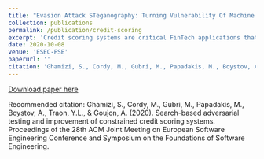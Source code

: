 ```yaml
---
title: "Evasion Attack STeganography: Turning Vulnerability Of Machine Learning To Adversarial Attacks Into A Real-world Application"
collection: publications
permalink: /publication/credit-scoring
excerpt: 'Credit scoring systems are critical FinTech applications that concern the analysis of the creditworthiness of a person or organization. While decisions were previously based on human expertise, they are now increasingly relying on data analysis and machine learning. In this paper, we assess the ability of state-of-the-art adversarial machine learning to craft attacks on a real-world credit scoring system. Interestingly, we find that, while these techniques can generate large numbers of adversarial data, these are practically useless as they all violate domain-specific constraints. In other words, the generated examples are all false positives as they cannot occur in practice. To circumvent this limitation, we propose CoEvA2, a search-based method that generates valid adversarial examples (satisfying the domain constraints). CoEvA2 utilizes multi-objective search in order to simultaneously handle constraints, perform the attack and maximize the overdraft amount requested. We evaluate CoEvA2 on a major bank's real-world system by checking its ability to craft valid attacks. CoEvA2 generates thousands of valid adversarial examples, revealing a high risk for the banking system. Fortunately, by improving the system through adversarial training (based on the produced examples), we increase its robustness and make our attack fail.'
date: 2020-10-08
venue: 'ESEC-FSE'
paperurl: ''
citation: 'Ghamizi, S., Cordy, M., Gubri, M., Papadakis, M., Boystov, A., Traon, Y.L., & Goujon, A. (2020). Search-based adversarial testing and improvement of constrained credit scoring systems. Proceedings of the 28th ACM Joint Meeting on European Software Engineering Conference and Symposium on the Foundations of Software Engineering.'
---
```

[Download paper here](https://www.semanticscholar.org/paper/Search-based-adversarial-testing-and-improvement-of-Ghamizi-Cordy/32e8a4ac3a5609b961cf67b2aa2bec8a548e499c)


Recommended citation: Ghamizi, S., Cordy, M., Gubri, M., Papadakis, M., Boystov, A., Traon, Y.L., & Goujon, A. (2020). Search-based adversarial testing and improvement of constrained credit scoring systems. Proceedings of the 28th ACM Joint Meeting on European Software Engineering Conference and Symposium on the Foundations of Software Engineering.
